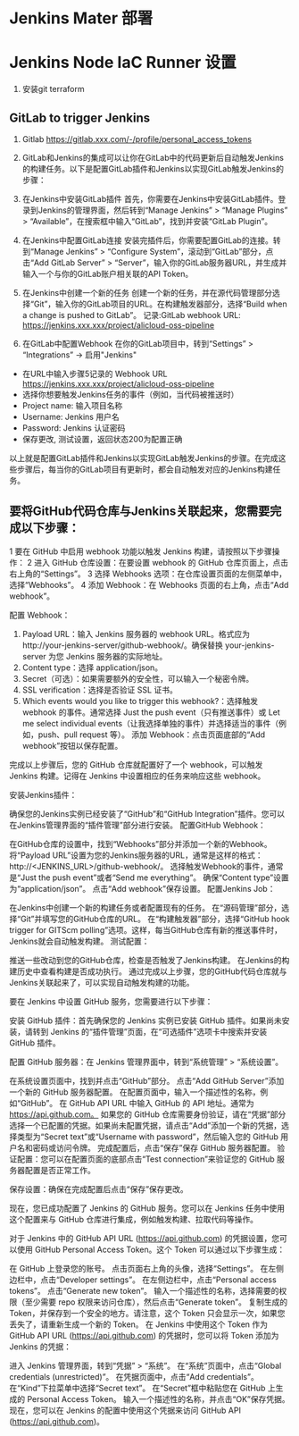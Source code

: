 # Jenkins Mater 部署

# Jenkins Node IaC Runner 设置
1. 安装git terraform

## GitLab to trigger Jenkins

1. Gitlab https://gitlab.xxx.com/-/profile/personal_access_tokens 

2. GitLab和Jenkins的集成可以让你在GitLab中的代码更新后自动触发Jenkins的构建任务。以下是配置GitLab插件和Jenkins以实现GitLab触发Jenkins的步骤：
3. 在Jenkins中安装GitLab插件
首先，你需要在Jenkins中安装GitLab插件。登录到Jenkins的管理界面，然后转到“Manage Jenkins” > “Manage Plugins” > “Available”，在搜索框中输入“GitLab”，找到并安装“GitLab Plugin”。
4. 在Jenkins中配置GitLab连接
安装完插件后，你需要配置GitLab的连接。转到“Manage Jenkins” > “Configure System”，滚动到“GitLab”部分，点击“Add GitLab Server” > “Server”，输入你的GitLab服务器URL，并生成并输入一个与你的GitLab账户相关联的API Token。
5. 在Jenkins中创建一个新的任务
创建一个新的任务，并在源代码管理部分选择“Git”，输入你的GitLab项目的URL。在构建触发器部分，选择“Build when a change is pushed to GitLab”。
记录:GitLab webhook URL: https://jenkins.xxx.xxx/project/alicloud-oss-pipeline
6. 在GitLab中配置Webhook
在你的GitLab项目中，转到“Settings” > “Integrations” -> 启用"Jenkins"
- 在URL中输入步骤5记录的 Webhook URL https://jenkins.xxx.xxx/project/alicloud-oss-pipeline
- 选择你想要触发Jenkins任务的事件（例如，当代码被推送时）
- Project name: 输入项目名称
- Username: Jenkins 用户名
- Password: Jenkins 认证密码
- 保存更改, 测试设置，返回状态200为配置正确

以上就是配置GitLab插件和Jenkins以实现GitLab触发Jenkins的步骤。在完成这些步骤后，每当你的GitLab项目有更新时，都会自动触发对应的Jenkins构建任务。

## 要将GitHub代码仓库与Jenkins关联起来，您需要完成以下步骤：

1 要在 GitHub 中启用 webhook 功能以触发 Jenkins 构建，请按照以下步骤操作：
2 进入 GitHub 仓库设置：在要设置 webhook 的 GitHub 仓库页面上，点击右上角的“Settings”。
3 选择 Webhooks 选项：在仓库设置页面的左侧菜单中，选择“Webhooks”。
4 添加 Webhook：在 Webhooks 页面的右上角，点击“Add webhook”。

配置 Webhook：

1. Payload URL：输入 Jenkins 服务器的 webhook URL。格式应为 http://your-jenkins-server/github-webhook/。确保替换 your-jenkins-server 为您 Jenkins 服务器的实际地址。
2. Content type：选择 application/json。
3. Secret（可选）：如果需要额外的安全性，可以输入一个秘密令牌。
4. SSL verification：选择是否验证 SSL 证书。
5. Which events would you like to trigger this webhook?：选择触发 webhook 的事件。通常选择 Just the push event（只有推送事件）或 Let me select individual events（让我选择单独的事件）并选择适当的事件（例如，push、pull request 等）。
添加 Webhook：点击页面底部的“Add webhook”按钮以保存配置。

完成以上步骤后，您的 GitHub 仓库就配置好了一个 webhook，可以触发 Jenkins 构建。记得在 Jenkins 中设置相应的任务来响应这些 webhook。


安装Jenkins插件：

确保您的Jenkins实例已经安装了“GitHub”和“GitHub Integration”插件。您可以在Jenkins管理界面的“插件管理”部分进行安装。
配置GitHub Webhook：

在GitHub仓库的设置中，找到“Webhooks”部分并添加一个新的Webhook。
将“Payload URL”设置为您的Jenkins服务器的URL，通常是这样的格式：http://<JENKINS_URL>/github-webhook/。
选择触发Webhook的事件，通常是“Just the push event”或者“Send me everything”。
确保“Content type”设置为“application/json”。
点击“Add webhook”保存设置。
配置Jenkins Job：

在Jenkins中创建一个新的构建任务或者配置现有的任务。
在“源码管理”部分，选择“Git”并填写您的GitHub仓库的URL。
在“构建触发器”部分，选择“GitHub hook trigger for GITScm polling”选项。这样，每当GitHub仓库有新的推送事件时，Jenkins就会自动触发构建。
测试配置：

推送一些改动到您的GitHub仓库，检查是否触发了Jenkins构建。
在Jenkins的构建历史中查看构建是否成功执行。
通过完成以上步骤，您的GitHub代码仓库就与Jenkins关联起来了，可以实现自动触发构建的功能。

要在 Jenkins 中设置 GitHub 服务，您需要进行以下步骤：

安装 GitHub 插件：首先确保您的 Jenkins 实例已安装 GitHub 插件。如果尚未安装，请转到 Jenkins 的“插件管理”页面，在“可选插件”选项卡中搜索并安装 GitHub 插件。

配置 GitHub 服务器：在 Jenkins 管理界面中，转到“系统管理” > “系统设置”。

在系统设置页面中，找到并点击“GitHub”部分。
点击“Add GitHub Server”添加一个新的 GitHub 服务器配置。
在配置页面中，输入一个描述性的名称，例如“GitHub”。
在 GitHub API URL 中输入 GitHub 的 API 地址。通常为 https://api.github.com。
如果您的 GitHub 仓库需要身份验证，请在“凭据”部分选择一个已配置的凭据。如果尚未配置凭据，请点击“Add”添加一个新的凭据，选择类型为“Secret text”或“Username with password”，然后输入您的 GitHub 用户名和密码或访问令牌。
完成配置后，点击“保存”保存 GitHub 服务器配置。
验证配置：您可以在配置页面的底部点击“Test connection”来验证您的 GitHub 服务器配置是否正常工作。

保存设置：确保在完成配置后点击“保存”保存更改。

现在，您已成功配置了 Jenkins 的 GitHub 服务。您可以在 Jenkins 任务中使用这个配置来与 GitHub 仓库进行集成，例如触发构建、拉取代码等操作。


对于 Jenkins 中的 GitHub API URL (https://api.github.com) 的凭据设置，您可以使用 GitHub Personal Access Token。这个 Token 可以通过以下步骤生成：

在 GitHub 上登录您的账号。
点击页面右上角的头像，选择“Settings”。
在左侧边栏中，点击“Developer settings”。
在左侧边栏中，点击“Personal access tokens”。
点击“Generate new token”。
输入一个描述性的名称，选择需要的权限（至少需要 repo 权限来访问仓库），然后点击“Generate token”。
复制生成的 Token，并保存到一个安全的地方。请注意，这个 Token 只会显示一次，如果您丢失了，请重新生成一个新的 Token。
在 Jenkins 中使用这个 Token 作为 GitHub API URL (https://api.github.com) 的凭据时，您可以将 Token 添加为 Jenkins 的凭据：

进入 Jenkins 管理界面，转到“凭据” > “系统”。
在“系统”页面中，点击“Global credentials (unrestricted)”。
在凭据页面中，点击“Add credentials”。
在“Kind”下拉菜单中选择“Secret text”。
在“Secret”框中粘贴您在 GitHub 上生成的 Personal Access Token。
输入一个描述性的名称，并点击“OK”保存凭据。
现在，您可以在 Jenkins 的配置中使用这个凭据来访问 GitHub API (https://api.github.com)。
